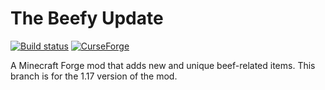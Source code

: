 # The Beefy Update

[![Build status](https://github.com/iCrazyBlaze/TheBeefyUpdate/actions/workflows/build.yml/badge.svg)](https://github.com/iCrazyBlaze/TheBeefyUpdate/actions)
[![CurseForge](https://cf.way2muchnoise.eu/full_509488_downloads.svg)](https://www.curseforge.com/minecraft/mc-mods/the-beefy-update)

A Minecraft Forge mod that adds new and unique beef-related items. This branch is for the 1.17 version of the mod.
